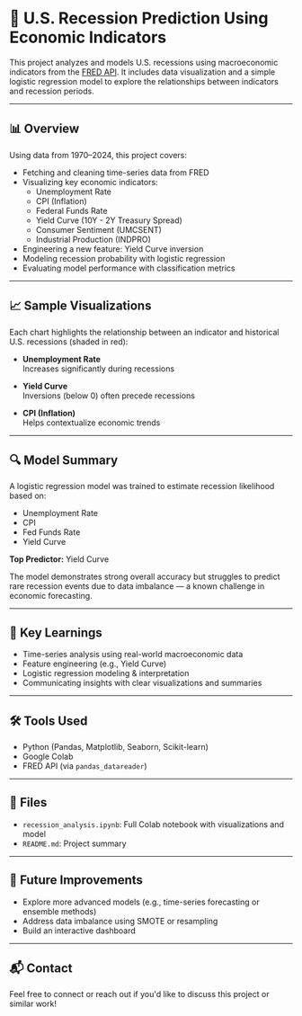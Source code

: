 # 🧠 U.S. Recession Prediction Using Economic Indicators

This project analyzes and models U.S. recessions using macroeconomic indicators from the [FRED API](https://fred.stlouisfed.org/). It includes data visualization and a simple logistic regression model to explore the relationships between indicators and recession periods.

---

## 📊 Overview

Using data from 1970–2024, this project covers:

- Fetching and cleaning time-series data from FRED
- Visualizing key economic indicators:
  - Unemployment Rate
  - CPI (Inflation)
  - Federal Funds Rate
  - Yield Curve (10Y - 2Y Treasury Spread)
  - Consumer Sentiment (UMCSENT)
  - Industrial Production (INDPRO)
- Engineering a new feature: Yield Curve inversion
- Modeling recession probability with logistic regression
- Evaluating model performance with classification metrics

---

## 📈 Sample Visualizations

Each chart highlights the relationship between an indicator and historical U.S. recessions (shaded in red):

- **Unemployment Rate**  
  Increases significantly during recessions

- **Yield Curve**  
  Inversions (below 0) often precede recessions

- **CPI (Inflation)**  
  Helps contextualize economic trends

---

## 🔍 Model Summary

A logistic regression model was trained to estimate recession likelihood based on:

- Unemployment Rate  
- CPI  
- Fed Funds Rate  
- Yield Curve

**Top Predictor:** Yield Curve

The model demonstrates strong overall accuracy but struggles to predict rare recession events due to data imbalance — a known challenge in economic forecasting.

---

## 📌 Key Learnings

- Time-series analysis using real-world macroeconomic data
- Feature engineering (e.g., Yield Curve)
- Logistic regression modeling & interpretation
- Communicating insights with clear visualizations and summaries

---

## 🛠 Tools Used

- Python (Pandas, Matplotlib, Seaborn, Scikit-learn)
- Google Colab
- FRED API (via `pandas_datareader`)

---

## 📂 Files

- `recession_analysis.ipynb`: Full Colab notebook with visualizations and model
- `README.md`: Project summary

---

## 🤔 Future Improvements

- Explore more advanced models (e.g., time-series forecasting or ensemble methods)
- Address data imbalance using SMOTE or resampling
- Build an interactive dashboard

---

## 📬 Contact

Feel free to connect or reach out if you'd like to discuss this project or similar work!

